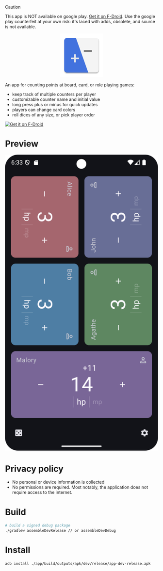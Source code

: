 > [!CAUTION]
> This app is NOT available on google play. [Get it on F-Droid](https://f-droid.org/packages/net.multun.gamecounter.fdroid/).
> Use the google play counterfeit at your own risk: it's laced with adds, obsolete, and source is not available.

<p align="center">
    <img src="./app/src/main/res/mipmap-xxhdpi/ic_launcher.webp" alt="gamecounter logo" />
</p>

An app for counting points at board, card, or role playing games:
 - keep track of multiple counters per player
 - customizable counter name and initial value
 - long press plus or minus for quick updates
 - players can change card colors
 - roll dices of any size, or pick player order

[<img src="https://fdroid.gitlab.io/artwork/badge/get-it-on.png"
     alt="Get it on F-Droid"
     height="80">](https://f-droid.org/packages/net.multun.gamecounter.fdroid/)

# Preview

<p align="center">
    <img src="metadata/en-US/images/phoneScreenshots/board_dark.png" alt="board screenshot" />
</p>

# Privacy policy

- No personal or device information is collected
- No permissions are required. Most notably, the application does not require access to the internet.

# Build

```sh
# build a signed debug package
./gradlew assembleDevRelease // or assembleDevDebug
```

# Install

```sh
adb install ./app/build/outputs/apk/dev/release/app-dev-release.apk
```
